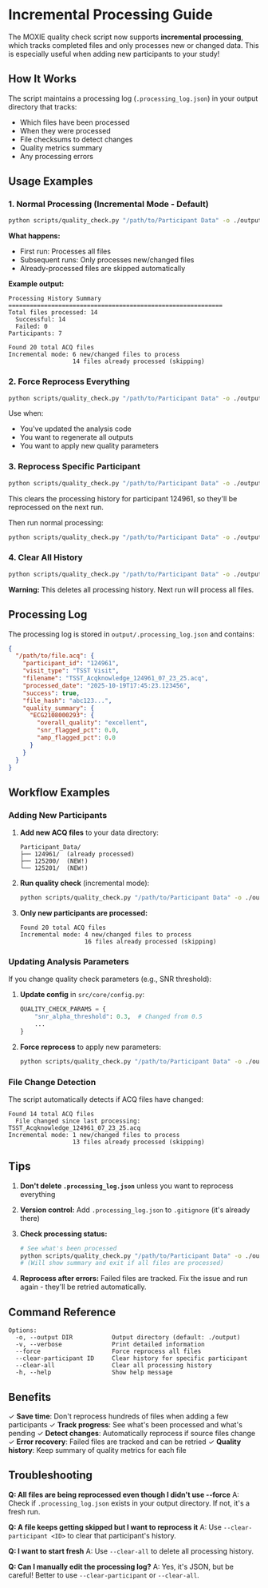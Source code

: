 # Incremental Processing Guide

The MOXIE quality check script now supports **incremental processing**, which tracks completed files and only processes new or changed data. This is especially useful when adding new participants to your study!

## How It Works

The script maintains a processing log (`.processing_log.json`) in your output directory that tracks:
- Which files have been processed
- When they were processed
- File checksums to detect changes
- Quality metrics summary
- Any processing errors

## Usage Examples

### 1. Normal Processing (Incremental Mode - Default)

```bash
python scripts/quality_check.py "/path/to/Participant Data" -o ./output
```

**What happens:**
- First run: Processes all files
- Subsequent runs: Only processes new/changed files
- Already-processed files are skipped automatically

**Example output:**
```
Processing History Summary
============================================================
Total files processed: 14
  Successful: 14
  Failed: 0
Participants: 7

Found 20 total ACQ files
Incremental mode: 6 new/changed files to process
                  14 files already processed (skipping)
```

### 2. Force Reprocess Everything

```bash
python scripts/quality_check.py "/path/to/Participant Data" -o ./output --force
```

Use when:
- You've updated the analysis code
- You want to regenerate all outputs
- You want to apply new quality parameters

### 3. Reprocess Specific Participant

```bash
python scripts/quality_check.py "/path/to/Participant Data" -o ./output --clear-participant 124961
```

This clears the processing history for participant 124961, so they'll be reprocessed on the next run.

Then run normal processing:
```bash
python scripts/quality_check.py "/path/to/Participant Data" -o ./output
```

### 4. Clear All History

```bash
python scripts/quality_check.py "/path/to/Participant Data" -o ./output --clear-all
```

**Warning:** This deletes all processing history. Next run will process all files.

## Processing Log

The processing log is stored in `output/.processing_log.json` and contains:

```json
{
  "/path/to/file.acq": {
    "participant_id": "124961",
    "visit_type": "TSST Visit",
    "filename": "TSST_Acqknowledge_124961_07_23_25.acq",
    "processed_date": "2025-10-19T17:45:23.123456",
    "success": true,
    "file_hash": "abc123...",
    "quality_summary": {
      "ECG2108000293": {
        "overall_quality": "excellent",
        "snr_flagged_pct": 0.0,
        "amp_flagged_pct": 0.0
      }
    }
  }
}
```

## Workflow Examples

### Adding New Participants

1. **Add new ACQ files** to your data directory:
   ```
   Participant_Data/
   ├── 124961/  (already processed)
   ├── 125200/  (NEW!)
   └── 125201/  (NEW!)
   ```

2. **Run quality check** (incremental mode):
   ```bash
   python scripts/quality_check.py "/path/to/Participant Data" -o ./output
   ```

3. **Only new participants are processed:**
   ```
   Found 20 total ACQ files
   Incremental mode: 4 new/changed files to process
                     16 files already processed (skipping)
   ```

### Updating Analysis Parameters

If you change quality check parameters (e.g., SNR threshold):

1. **Update config** in `src/core/config.py`:
   ```python
   QUALITY_CHECK_PARAMS = {
       "snr_alpha_threshold": 0.3,  # Changed from 0.5
       ...
   }
   ```

2. **Force reprocess** to apply new parameters:
   ```bash
   python scripts/quality_check.py "/path/to/Participant Data" -o ./output --force
   ```

### File Change Detection

The script automatically detects if ACQ files have changed:

```
Found 14 total ACQ files
  File changed since last processing: TSST_Acqknowledge_124961_07_23_25.acq
Incremental mode: 1 new/changed files to process
                  13 files already processed (skipping)
```

## Tips

1. **Don't delete `.processing_log.json`** unless you want to reprocess everything

2. **Version control:** Add `.processing_log.json` to `.gitignore` (it's already there)

3. **Check processing status:**
   ```bash
   # See what's been processed
   python scripts/quality_check.py "/path/to/Participant Data" -o ./output
   # (Will show summary and exit if all files are processed)
   ```

4. **Reprocess after errors:** Failed files are tracked. Fix the issue and run again - they'll be retried automatically.

## Command Reference

```
Options:
  -o, --output DIR           Output directory (default: ./output)
  -v, --verbose              Print detailed information
  --force                    Force reprocess all files
  --clear-participant ID     Clear history for specific participant
  --clear-all                Clear all processing history
  -h, --help                 Show help message
```

## Benefits

✓ **Save time**: Don't reprocess hundreds of files when adding a few participants
✓ **Track progress**: See what's been processed and what's pending
✓ **Detect changes**: Automatically reprocess if source files change
✓ **Error recovery**: Failed files are tracked and can be retried
✓ **Quality history**: Keep summary of quality metrics for each file

## Troubleshooting

**Q: All files are being reprocessed even though I didn't use --force**
A: Check if `.processing_log.json` exists in your output directory. If not, it's a fresh run.

**Q: A file keeps getting skipped but I want to reprocess it**
A: Use `--clear-participant <ID>` to clear that participant's history.

**Q: I want to start fresh**
A: Use `--clear-all` to delete all processing history.

**Q: Can I manually edit the processing log?**
A: Yes, it's JSON, but be careful! Better to use `--clear-participant` or `--clear-all`.
